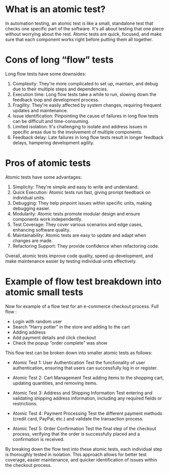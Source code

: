 # What is an atomic test?
In automation testing, an atomic test is like a small, standalone test that checks one specific part of the software. 
It's all about testing that one piece without worrying about the rest. 
Atomic tests are quick, focused, and make sure that each component works right before putting them all together.
# Cons of long “flow” tests
Long flow tests have some downsides:

1. Complexity: They're more complicated to set up, maintain, and debug due to their multiple steps and dependencies.
1. Execution time: Long flow tests take a while to run, slowing down the feedback loop and development process.
1. Fragility: They're easily affected by system changes, requiring frequent updates and maintenance.
1. Issue identification: Pinpointing the cause of failures in long flow tests can be difficult and time-consuming.
1. Limited isolation: It's challenging to isolate and address issues in specific areas due to the involvement of multiple components.
1. Feedback delay: Late failures in long flow tests result in longer feedback delays, hampering development agility.
# Pros of atomic tests
Atomic tests have some advantages:

1. Simplicity: They're simple and easy to write and understand.
1. Quick Execution: Atomic tests run fast, giving prompt feedback on individual units.
1. Debugging: They help pinpoint issues within specific units, making debugging easier.
1. Modularity: Atomic tests promote modular design and ensure components work independently.
1. Test Coverage: They cover various scenarios and edge cases, enhancing software quality.
1. Maintainability: Atomic tests are easy to update and adapt when changes are made.
1. Refactoring Support: They provide confidence when refactoring code.

Overall, atomic tests improve code quality, speed up development, and make maintenance easier by testing individual units effectively.
# Example of flow test breakdown into atomic small tests
Now for example of a flow test for an e-commerce checkout process.
Full flow :
- Login with random user
- Search “Harry potter” in the store and adding to the cart
- Adding address 
- Add payment details and click checkout
- Check the popup “order complete” was show

This flow test can be broken down into smaller atomic tests as follows:

- Atomic Test 1: User Authentication
Test the functionality of user authentication, ensuring that users can successfully log in or register.

- Atomic Test 2: Cart Management
Test adding items to the shopping cart, updating quantities, and removing items.

- Atomic Test 3: Address and Shipping Information
Test entering and validating shipping address information, including any required fields or restrictions.

- Atomic Test 4: Payment Processing
Test the different payment methods (credit card, PayPal, etc.) and validate the transaction process.

- Atomic Test 5: Order Confirmation
Test the final step of the checkout process, verifying that the order is successfully placed and a confirmation is received.


By breaking down the flow test into these atomic tests, each individual step is thoroughly tested in isolation. 
This approach allows for better test coverage, easier maintenance, and quicker identification of issues within the checkout process.
